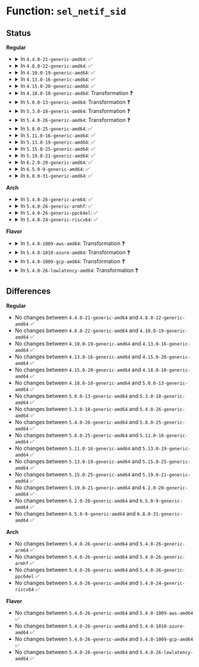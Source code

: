 # Function: <code>sel_netif_sid</code>

## Status
<b>Regular</b>
<ul>
<li>
<details>
<summary>In <code>4.4.0-21-generic-amd64</code>: ✅</summary>

```c
int sel_netif_sid(struct net * ns, int ifindex, u32 * sid)
```

```json
{
  "name": "sel_netif_sid",
  "collision_type": "Unique Global",
  "inline_type": "No",
  "funcs": [
    {
      "addr": 18446744071582305904,
      "name": "sel_netif_sid",
      "external": true,
      "loc": "security/selinux/netif.c:203",
      "file": "security/selinux/netif.c",
      "inline": "seen, unknown",
      "caller_inline": [],
      "caller_func": [
        "security/selinux/hooks.c:selinux_ip_postroute"
      ]
    }
  ],
  "symbols": [
    {
      "addr": 18446744071582305904,
      "name": "sel_netif_sid",
      "section": ".text",
      "bind": "STB_GLOBAL",
      "size": 465
    }
  ]
}
```
</details>
</li>
<li>
<details>
<summary>In <code>4.8.0-22-generic-amd64</code>: ✅</summary>

```c
int sel_netif_sid(struct net * ns, int ifindex, u32 * sid)
```

```json
{
  "name": "sel_netif_sid",
  "collision_type": "Unique Global",
  "inline_type": "No",
  "funcs": [
    {
      "addr": 18446744071582527008,
      "name": "sel_netif_sid",
      "external": true,
      "loc": "security/selinux/netif.c:203",
      "file": "security/selinux/netif.c",
      "inline": "seen, unknown",
      "caller_inline": [],
      "caller_func": [
        "security/selinux/hooks.c:selinux_ip_postroute"
      ]
    }
  ],
  "symbols": [
    {
      "addr": 18446744071582527008,
      "name": "sel_netif_sid",
      "section": ".text",
      "bind": "STB_GLOBAL",
      "size": 490
    }
  ]
}
```
</details>
</li>
<li>
<details>
<summary>In <code>4.10.0-19-generic-amd64</code>: ✅</summary>

```c
int sel_netif_sid(struct net * ns, int ifindex, u32 * sid)
```

```json
{
  "name": "sel_netif_sid",
  "collision_type": "Unique Global",
  "inline_type": "No",
  "funcs": [
    {
      "addr": 18446744071582619808,
      "name": "sel_netif_sid",
      "external": true,
      "loc": "security/selinux/netif.c:203",
      "file": "security/selinux/netif.c",
      "inline": "seen, unknown",
      "caller_inline": [],
      "caller_func": [
        "security/selinux/hooks.c:selinux_ip_postroute"
      ]
    }
  ],
  "symbols": [
    {
      "addr": 18446744071582619808,
      "name": "sel_netif_sid",
      "section": ".text",
      "bind": "STB_GLOBAL",
      "size": 490
    }
  ]
}
```
</details>
</li>
<li>
<details>
<summary>In <code>4.13.0-16-generic-amd64</code>: ✅</summary>

```c
int sel_netif_sid(struct net * ns, int ifindex, u32 * sid)
```

```json
{
  "name": "sel_netif_sid",
  "collision_type": "Unique Global",
  "inline_type": "No",
  "funcs": [
    {
      "addr": 18446744071582710960,
      "name": "sel_netif_sid",
      "external": true,
      "loc": "security/selinux/netif.c:203",
      "file": "security/selinux/netif.c",
      "inline": "seen, unknown",
      "caller_inline": [],
      "caller_func": [
        "security/selinux/hooks.c:selinux_ip_postroute"
      ]
    }
  ],
  "symbols": [
    {
      "addr": 18446744071582710960,
      "name": "sel_netif_sid",
      "section": ".text",
      "bind": "STB_GLOBAL",
      "size": 602
    }
  ]
}
```
</details>
</li>
<li>
<details>
<summary>In <code>4.15.0-20-generic-amd64</code>: ✅</summary>

```c
int sel_netif_sid(struct net * ns, int ifindex, u32 * sid)
```

```json
{
  "name": "sel_netif_sid",
  "collision_type": "Unique Global",
  "inline_type": "No",
  "funcs": [
    {
      "addr": 18446744071582866784,
      "name": "sel_netif_sid",
      "external": true,
      "loc": "security/selinux/netif.c:203",
      "file": "security/selinux/netif.c",
      "inline": "seen, unknown",
      "caller_inline": [],
      "caller_func": [
        "security/selinux/hooks.c:selinux_ip_postroute"
      ]
    }
  ],
  "symbols": [
    {
      "addr": 18446744071582866784,
      "name": "sel_netif_sid",
      "section": ".text",
      "bind": "STB_GLOBAL",
      "size": 602
    }
  ]
}
```
</details>
</li>
<li>
<details>
<summary>In <code>4.18.0-10-generic-amd64</code>: Transformation ❓</summary>

```c
int sel_netif_sid(struct net * ns, int ifindex, u32 * sid)
```

```json
{
  "name": "sel_netif_sid",
  "collision_type": "Unique Global",
  "inline_type": "No",
  "funcs": [
    {
      "addr": 0,
      "name": "sel_netif_sid",
      "external": true,
      "loc": "security/selinux/netif.c:203",
      "file": "security/selinux/netif.c",
      "inline": "seen, unknown",
      "caller_inline": [],
      "caller_func": [
        "security/selinux/hooks.c:selinux_ip_postroute"
      ]
    }
  ],
  "symbols": [
    {
      "addr": 18446744071583065614,
      "name": "sel_netif_sid.cold.7",
      "section": ".text",
      "bind": "STB_LOCAL",
      "size": 25
    },
    {
      "addr": 18446744071583064944,
      "name": "sel_netif_sid",
      "section": ".text",
      "bind": "STB_GLOBAL",
      "size": 570
    }
  ]
}
```
</details>
</li>
<li>
<details>
<summary>In <code>5.0.0-13-generic-amd64</code>: Transformation ❓</summary>

```c
int sel_netif_sid(struct net * ns, int ifindex, u32 * sid)
```

```json
{
  "name": "sel_netif_sid",
  "collision_type": "Unique Global",
  "inline_type": "No",
  "funcs": [
    {
      "addr": 0,
      "name": "sel_netif_sid",
      "external": true,
      "loc": "security/selinux/netif.c:200",
      "file": "security/selinux/netif.c",
      "inline": "seen, unknown",
      "caller_inline": [],
      "caller_func": [
        "security/selinux/hooks.c:selinux_ip_postroute"
      ]
    }
  ],
  "symbols": [
    {
      "addr": 18446744071583179118,
      "name": "sel_netif_sid.cold.6",
      "section": ".text",
      "bind": "STB_LOCAL",
      "size": 33
    },
    {
      "addr": 18446744071583178432,
      "name": "sel_netif_sid",
      "section": ".text",
      "bind": "STB_GLOBAL",
      "size": 586
    }
  ]
}
```
</details>
</li>
<li>
<details>
<summary>In <code>5.3.0-18-generic-amd64</code>: Transformation ❓</summary>

```c
int sel_netif_sid(struct net * ns, int ifindex, u32 * sid)
```

```json
{
  "name": "sel_netif_sid",
  "collision_type": "Unique Global",
  "inline_type": "No",
  "funcs": [
    {
      "addr": 0,
      "name": "sel_netif_sid",
      "external": true,
      "loc": "security/selinux/netif.c:197",
      "file": "security/selinux/netif.c",
      "inline": "seen, unknown",
      "caller_inline": [],
      "caller_func": [
        "security/selinux/hooks.c:selinux_ip_postroute"
      ]
    }
  ],
  "symbols": [
    {
      "addr": 18446744071583366502,
      "name": "sel_netif_sid.cold",
      "section": ".text",
      "bind": "STB_LOCAL",
      "size": 33
    },
    {
      "addr": 18446744071583365824,
      "name": "sel_netif_sid",
      "section": ".text",
      "bind": "STB_GLOBAL",
      "size": 592
    }
  ]
}
```
</details>
</li>
<li>
<details>
<summary>In <code>5.4.0-26-generic-amd64</code>: Transformation ❓</summary>

```c
int sel_netif_sid(struct net * ns, int ifindex, u32 * sid)
```

```json
{
  "name": "sel_netif_sid",
  "collision_type": "Unique Global",
  "inline_type": "No",
  "funcs": [
    {
      "addr": 0,
      "name": "sel_netif_sid",
      "external": true,
      "loc": "security/selinux/netif.c:192",
      "file": "security/selinux/netif.c",
      "inline": "seen, unknown",
      "caller_inline": [],
      "caller_func": [
        "security/selinux/hooks.c:selinux_ip_postroute"
      ]
    }
  ],
  "symbols": [
    {
      "addr": 18446744071583472502,
      "name": "sel_netif_sid.cold",
      "section": ".text",
      "bind": "STB_LOCAL",
      "size": 93
    },
    {
      "addr": 18446744071583471920,
      "name": "sel_netif_sid",
      "section": ".text",
      "bind": "STB_GLOBAL",
      "size": 491
    }
  ]
}
```
</details>
</li>
<li>
<details>
<summary>In <code>5.8.0-25-generic-amd64</code>: ✅</summary>

```c
int sel_netif_sid(struct net * ns, int ifindex, u32 * sid)
```

```json
{
  "name": "sel_netif_sid",
  "collision_type": "Unique Global",
  "inline_type": "No",
  "funcs": [
    {
      "addr": 18446744071583816880,
      "name": "sel_netif_sid",
      "external": true,
      "loc": "security/selinux/netif.c:192",
      "file": "security/selinux/netif.c",
      "inline": "seen, unknown",
      "caller_inline": [],
      "caller_func": [
        "security/selinux/hooks.c:selinux_ip_postroute",
        "security/selinux/hooks.c:selinux_inet_sys_rcv_skb"
      ]
    }
  ],
  "symbols": [
    {
      "addr": 18446744071583816880,
      "name": "sel_netif_sid",
      "section": ".text",
      "bind": "STB_GLOBAL",
      "size": 95
    }
  ]
}
```
</details>
</li>
<li>
<details>
<summary>In <code>5.11.0-16-generic-amd64</code>: ✅</summary>

```c
int sel_netif_sid(struct net * ns, int ifindex, u32 * sid)
```

```json
{
  "name": "sel_netif_sid",
  "collision_type": "Unique Global",
  "inline_type": "No",
  "funcs": [
    {
      "addr": 18446744071583938320,
      "name": "sel_netif_sid",
      "external": true,
      "loc": "security/selinux/netif.c:192",
      "file": "security/selinux/netif.c",
      "inline": "seen, unknown",
      "caller_inline": [],
      "caller_func": [
        "security/selinux/hooks.c:selinux_ip_postroute",
        "security/selinux/hooks.c:selinux_inet_sys_rcv_skb"
      ]
    }
  ],
  "symbols": [
    {
      "addr": 18446744071583938320,
      "name": "sel_netif_sid",
      "section": ".text",
      "bind": "STB_GLOBAL",
      "size": 134
    }
  ]
}
```
</details>
</li>
<li>
<details>
<summary>In <code>5.13.0-19-generic-amd64</code>: ✅</summary>

```c
int sel_netif_sid(struct net * ns, int ifindex, u32 * sid)
```

```json
{
  "name": "sel_netif_sid",
  "collision_type": "Unique Global",
  "inline_type": "No",
  "funcs": [
    {
      "addr": 18446744071583965328,
      "name": "sel_netif_sid",
      "external": true,
      "loc": "security/selinux/netif.c:191",
      "file": "security/selinux/netif.c",
      "inline": "seen, unknown",
      "caller_inline": [],
      "caller_func": [
        "security/selinux/hooks.c:selinux_ip_postroute",
        "security/selinux/hooks.c:selinux_inet_sys_rcv_skb"
      ]
    }
  ],
  "symbols": [
    {
      "addr": 18446744071583965328,
      "name": "sel_netif_sid",
      "section": ".text",
      "bind": "STB_GLOBAL",
      "size": 125
    }
  ]
}
```
</details>
</li>
<li>
<details>
<summary>In <code>5.15.0-25-generic-amd64</code>: ✅</summary>

```c
int sel_netif_sid(struct net * ns, int ifindex, u32 * sid)
```

```json
{
  "name": "sel_netif_sid",
  "collision_type": "Unique Global",
  "inline_type": "No",
  "funcs": [
    {
      "addr": 18446744071584329872,
      "name": "sel_netif_sid",
      "external": true,
      "loc": "security/selinux/netif.c:191",
      "file": "security/selinux/netif.c",
      "inline": "seen, unknown",
      "caller_inline": [],
      "caller_func": [
        "security/selinux/hooks.c:selinux_ip_postroute",
        "security/selinux/hooks.c:selinux_inet_sys_rcv_skb"
      ]
    }
  ],
  "symbols": [
    {
      "addr": 18446744071584329872,
      "name": "sel_netif_sid",
      "section": ".text",
      "bind": "STB_GLOBAL",
      "size": 137
    }
  ]
}
```
</details>
</li>
<li>
<details>
<summary>In <code>5.19.0-21-generic-amd64</code>: ✅</summary>

```c
int sel_netif_sid(struct net * ns, int ifindex, u32 * sid)
```

```json
{
  "name": "sel_netif_sid",
  "collision_type": "Unique Global",
  "inline_type": "No",
  "funcs": [
    {
      "addr": 18446744071584950272,
      "name": "sel_netif_sid",
      "external": true,
      "loc": "security/selinux/netif.c:191",
      "file": "security/selinux/netif.c",
      "inline": "seen, unknown",
      "caller_inline": [],
      "caller_func": [
        "security/selinux/hooks.c:selinux_ip_postroute",
        "security/selinux/hooks.c:selinux_inet_sys_rcv_skb"
      ]
    }
  ],
  "symbols": [
    {
      "addr": 18446744071584950272,
      "name": "sel_netif_sid",
      "section": ".text",
      "bind": "STB_GLOBAL",
      "size": 160
    }
  ]
}
```
</details>
</li>
<li>
<details>
<summary>In <code>6.2.0-20-generic-amd64</code>: ✅</summary>

```c
int sel_netif_sid(struct net * ns, int ifindex, u32 * sid)
```

```json
{
  "name": "sel_netif_sid",
  "collision_type": "Unique Global",
  "inline_type": "No",
  "funcs": [
    {
      "addr": 18446744071585662832,
      "name": "sel_netif_sid",
      "external": true,
      "loc": "security/selinux/netif.c:191",
      "file": "security/selinux/netif.c",
      "inline": "seen, unknown",
      "caller_inline": [],
      "caller_func": [
        "security/selinux/hooks.c:selinux_ip_postroute",
        "security/selinux/hooks.c:selinux_inet_sys_rcv_skb"
      ]
    }
  ],
  "symbols": [
    {
      "addr": 18446744071585662832,
      "name": "sel_netif_sid",
      "section": ".text",
      "bind": "STB_GLOBAL",
      "size": 160
    }
  ]
}
```
</details>
</li>
<li>
<details>
<summary>In <code>6.5.0-9-generic-amd64</code>: ✅</summary>

```c
int sel_netif_sid(struct net * ns, int ifindex, u32 * sid)
```

```json
{
  "name": "sel_netif_sid",
  "collision_type": "Unique Global",
  "inline_type": "No",
  "funcs": [
    {
      "addr": 18446744071585892416,
      "name": "sel_netif_sid",
      "external": true,
      "loc": "security/selinux/netif.c:191",
      "file": "security/selinux/netif.c",
      "inline": "seen, unknown",
      "caller_inline": [],
      "caller_func": [
        "security/selinux/hooks.c:selinux_ip_postroute",
        "security/selinux/hooks.c:selinux_inet_sys_rcv_skb"
      ]
    }
  ],
  "symbols": [
    {
      "addr": 18446744071585892416,
      "name": "sel_netif_sid",
      "section": ".text",
      "bind": "STB_GLOBAL",
      "size": 160
    }
  ]
}
```
</details>
</li>
<li>
<details>
<summary>In <code>6.8.0-31-generic-amd64</code>: ✅</summary>

```c
int sel_netif_sid(struct net * ns, int ifindex, u32 * sid)
```

```json
{
  "name": "sel_netif_sid",
  "collision_type": "Unique Global",
  "inline_type": "No",
  "funcs": [
    {
      "addr": 18446744071586140816,
      "name": "sel_netif_sid",
      "external": true,
      "loc": "security/selinux/netif.c:191",
      "file": "security/selinux/netif.c",
      "inline": "seen, unknown",
      "caller_inline": [],
      "caller_func": [
        "security/selinux/hooks.c:selinux_ip_postroute",
        "security/selinux/hooks.c:selinux_inet_sys_rcv_skb"
      ]
    }
  ],
  "symbols": [
    {
      "addr": 18446744071586140816,
      "name": "sel_netif_sid",
      "section": ".text",
      "bind": "STB_GLOBAL",
      "size": 158
    }
  ]
}
```
</details>
</li>
</ul>
<b>Arch</b>
<ul>
<li>
<details>
<summary>In <code>5.4.0-26-generic-arm64</code>: ✅</summary>

```c
int sel_netif_sid(struct net * ns, int ifindex, u32 * sid)
```

```json
{
  "name": "sel_netif_sid",
  "collision_type": "Unique Global",
  "inline_type": "No",
  "funcs": [
    {
      "addr": 18446603336495234848,
      "name": "sel_netif_sid",
      "external": true,
      "loc": "security/selinux/netif.c:192",
      "file": "security/selinux/netif.c",
      "inline": "seen, unknown",
      "caller_inline": [],
      "caller_func": [
        "security/selinux/hooks.c:selinux_ip_postroute"
      ]
    }
  ],
  "symbols": [
    {
      "addr": 18446603336495234848,
      "name": "sel_netif_sid",
      "section": ".text",
      "bind": "STB_GLOBAL",
      "size": 632
    }
  ]
}
```
</details>
</li>
<li>
<details>
<summary>In <code>5.4.0-26-generic-armhf</code>: ✅</summary>

```c
int sel_netif_sid(struct net * ns, int ifindex, u32 * sid)
```

```json
{
  "name": "sel_netif_sid",
  "collision_type": "Unique Global",
  "inline_type": "No",
  "funcs": [
    {
      "addr": 3228618128,
      "name": "sel_netif_sid",
      "external": true,
      "loc": "security/selinux/netif.c:192",
      "file": "security/selinux/netif.c",
      "inline": "seen, unknown",
      "caller_inline": [],
      "caller_func": [
        "security/selinux/hooks.c:selinux_ip_postroute"
      ]
    }
  ],
  "symbols": [
    {
      "addr": 3228618128,
      "name": "sel_netif_sid",
      "section": ".text",
      "bind": "STB_GLOBAL",
      "size": 540
    }
  ]
}
```
</details>
</li>
<li>
<details>
<summary>In <code>5.4.0-26-generic-ppc64el</code>: ✅</summary>

```c
int sel_netif_sid(struct net * ns, int ifindex, u32 * sid)
```

```json
{
  "name": "sel_netif_sid",
  "collision_type": "Unique Global",
  "inline_type": "No",
  "funcs": [
    {
      "addr": 13835058055289200448,
      "name": "sel_netif_sid",
      "external": true,
      "loc": "security/selinux/netif.c:192",
      "file": "security/selinux/netif.c",
      "inline": "seen, unknown",
      "caller_inline": [],
      "caller_func": [
        "security/selinux/hooks.c:selinux_ip_postroute"
      ]
    }
  ],
  "symbols": [
    {
      "addr": 13835058055289200448,
      "name": "sel_netif_sid",
      "section": ".text",
      "bind": "STB_GLOBAL",
      "size": 764
    }
  ]
}
```
</details>
</li>
<li>
<details>
<summary>In <code>5.4.0-24-generic-riscv64</code>: ✅</summary>

```c
int sel_netif_sid(struct net * ns, int ifindex, u32 * sid)
```

```json
{
  "name": "sel_netif_sid",
  "collision_type": "Unique Global",
  "inline_type": "No",
  "funcs": [
    {
      "addr": 18446743936274462628,
      "name": "sel_netif_sid",
      "external": true,
      "loc": "security/selinux/netif.c:192",
      "file": "security/selinux/netif.c",
      "inline": "seen, unknown",
      "caller_inline": [],
      "caller_func": [
        "security/selinux/hooks.c:selinux_ip_postroute"
      ]
    }
  ],
  "symbols": [
    {
      "addr": 18446743936274462628,
      "name": "sel_netif_sid",
      "section": ".text",
      "bind": "STB_GLOBAL",
      "size": 440
    }
  ]
}
```
</details>
</li>
</ul>
<b>Flavor</b>
<ul>
<li>
<details>
<summary>In <code>5.4.0-1009-aws-amd64</code>: Transformation ❓</summary>

```c
int sel_netif_sid(struct net * ns, int ifindex, u32 * sid)
```

```json
{
  "name": "sel_netif_sid",
  "collision_type": "Unique Global",
  "inline_type": "No",
  "funcs": [
    {
      "addr": 0,
      "name": "sel_netif_sid",
      "external": true,
      "loc": "security/selinux/netif.c:192",
      "file": "security/selinux/netif.c",
      "inline": "seen, unknown",
      "caller_inline": [],
      "caller_func": [
        "security/selinux/hooks.c:selinux_ip_postroute"
      ]
    }
  ],
  "symbols": [
    {
      "addr": 18446744071583441238,
      "name": "sel_netif_sid.cold",
      "section": ".text",
      "bind": "STB_LOCAL",
      "size": 93
    },
    {
      "addr": 18446744071583440656,
      "name": "sel_netif_sid",
      "section": ".text",
      "bind": "STB_GLOBAL",
      "size": 491
    }
  ]
}
```
</details>
</li>
<li>
<details>
<summary>In <code>5.4.0-1010-azure-amd64</code>: Transformation ❓</summary>

```c
int sel_netif_sid(struct net * ns, int ifindex, u32 * sid)
```

```json
{
  "name": "sel_netif_sid",
  "collision_type": "Unique Global",
  "inline_type": "No",
  "funcs": [
    {
      "addr": 0,
      "name": "sel_netif_sid",
      "external": true,
      "loc": "security/selinux/netif.c:192",
      "file": "security/selinux/netif.c",
      "inline": "seen, unknown",
      "caller_inline": [],
      "caller_func": [
        "security/selinux/hooks.c:selinux_ip_postroute"
      ]
    }
  ],
  "symbols": [
    {
      "addr": 18446744071583378310,
      "name": "sel_netif_sid.cold",
      "section": ".text",
      "bind": "STB_LOCAL",
      "size": 93
    },
    {
      "addr": 18446744071583377728,
      "name": "sel_netif_sid",
      "section": ".text",
      "bind": "STB_GLOBAL",
      "size": 491
    }
  ]
}
```
</details>
</li>
<li>
<details>
<summary>In <code>5.4.0-1009-gcp-amd64</code>: Transformation ❓</summary>

```c
int sel_netif_sid(struct net * ns, int ifindex, u32 * sid)
```

```json
{
  "name": "sel_netif_sid",
  "collision_type": "Unique Global",
  "inline_type": "No",
  "funcs": [
    {
      "addr": 0,
      "name": "sel_netif_sid",
      "external": true,
      "loc": "security/selinux/netif.c:192",
      "file": "security/selinux/netif.c",
      "inline": "seen, unknown",
      "caller_inline": [],
      "caller_func": [
        "security/selinux/hooks.c:selinux_ip_postroute"
      ]
    }
  ],
  "symbols": [
    {
      "addr": 18446744071583425014,
      "name": "sel_netif_sid.cold",
      "section": ".text",
      "bind": "STB_LOCAL",
      "size": 93
    },
    {
      "addr": 18446744071583424432,
      "name": "sel_netif_sid",
      "section": ".text",
      "bind": "STB_GLOBAL",
      "size": 491
    }
  ]
}
```
</details>
</li>
<li>
<details>
<summary>In <code>5.4.0-26-lowlatency-amd64</code>: Transformation ❓</summary>

```c
int sel_netif_sid(struct net * ns, int ifindex, u32 * sid)
```

```json
{
  "name": "sel_netif_sid",
  "collision_type": "Unique Global",
  "inline_type": "No",
  "funcs": [
    {
      "addr": 0,
      "name": "sel_netif_sid",
      "external": true,
      "loc": "security/selinux/netif.c:192",
      "file": "security/selinux/netif.c",
      "inline": "seen, unknown",
      "caller_inline": [],
      "caller_func": [
        "security/selinux/hooks.c:selinux_ip_postroute"
      ]
    }
  ],
  "symbols": [
    {
      "addr": 18446744071583521190,
      "name": "sel_netif_sid.cold",
      "section": ".text",
      "bind": "STB_LOCAL",
      "size": 89
    },
    {
      "addr": 18446744071583520592,
      "name": "sel_netif_sid",
      "section": ".text",
      "bind": "STB_GLOBAL",
      "size": 511
    }
  ]
}
```
</details>
</li>
</ul>

## Differences
<b>Regular</b>
<ul>
<li>
No changes between <code>4.4.0-21-generic-amd64</code> and <code>4.8.0-22-generic-amd64</code> ✅
</li>
<li>
No changes between <code>4.8.0-22-generic-amd64</code> and <code>4.10.0-19-generic-amd64</code> ✅
</li>
<li>
No changes between <code>4.10.0-19-generic-amd64</code> and <code>4.13.0-16-generic-amd64</code> ✅
</li>
<li>
No changes between <code>4.13.0-16-generic-amd64</code> and <code>4.15.0-20-generic-amd64</code> ✅
</li>
<li>
No changes between <code>4.15.0-20-generic-amd64</code> and <code>4.18.0-10-generic-amd64</code> ✅
</li>
<li>
No changes between <code>4.18.0-10-generic-amd64</code> and <code>5.0.0-13-generic-amd64</code> ✅
</li>
<li>
No changes between <code>5.0.0-13-generic-amd64</code> and <code>5.3.0-18-generic-amd64</code> ✅
</li>
<li>
No changes between <code>5.3.0-18-generic-amd64</code> and <code>5.4.0-26-generic-amd64</code> ✅
</li>
<li>
No changes between <code>5.4.0-26-generic-amd64</code> and <code>5.8.0-25-generic-amd64</code> ✅
</li>
<li>
No changes between <code>5.8.0-25-generic-amd64</code> and <code>5.11.0-16-generic-amd64</code> ✅
</li>
<li>
No changes between <code>5.11.0-16-generic-amd64</code> and <code>5.13.0-19-generic-amd64</code> ✅
</li>
<li>
No changes between <code>5.13.0-19-generic-amd64</code> and <code>5.15.0-25-generic-amd64</code> ✅
</li>
<li>
No changes between <code>5.15.0-25-generic-amd64</code> and <code>5.19.0-21-generic-amd64</code> ✅
</li>
<li>
No changes between <code>5.19.0-21-generic-amd64</code> and <code>6.2.0-20-generic-amd64</code> ✅
</li>
<li>
No changes between <code>6.2.0-20-generic-amd64</code> and <code>6.5.0-9-generic-amd64</code> ✅
</li>
<li>
No changes between <code>6.5.0-9-generic-amd64</code> and <code>6.8.0-31-generic-amd64</code> ✅
</li>
</ul>
<b>Arch</b>
<ul>
<li>
No changes between <code>5.4.0-26-generic-amd64</code> and <code>5.4.0-26-generic-arm64</code> ✅
</li>
<li>
No changes between <code>5.4.0-26-generic-amd64</code> and <code>5.4.0-26-generic-armhf</code> ✅
</li>
<li>
No changes between <code>5.4.0-26-generic-amd64</code> and <code>5.4.0-26-generic-ppc64el</code> ✅
</li>
<li>
No changes between <code>5.4.0-26-generic-amd64</code> and <code>5.4.0-24-generic-riscv64</code> ✅
</li>
</ul>
<b>Flavor</b>
<ul>
<li>
No changes between <code>5.4.0-26-generic-amd64</code> and <code>5.4.0-1009-aws-amd64</code> ✅
</li>
<li>
No changes between <code>5.4.0-26-generic-amd64</code> and <code>5.4.0-1010-azure-amd64</code> ✅
</li>
<li>
No changes between <code>5.4.0-26-generic-amd64</code> and <code>5.4.0-1009-gcp-amd64</code> ✅
</li>
<li>
No changes between <code>5.4.0-26-generic-amd64</code> and <code>5.4.0-26-lowlatency-amd64</code> ✅
</li>
</ul>
